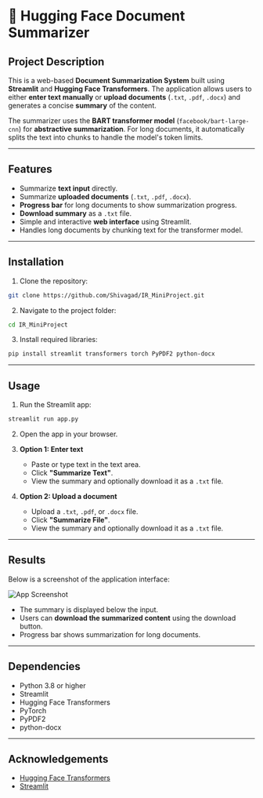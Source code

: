 # 📄 Hugging Face Document Summarizer

## **Project Description**

This is a web-based **Document Summarization System** built using **Streamlit** and **Hugging Face Transformers**.
The application allows users to either **enter text manually** or **upload documents** (`.txt`, `.pdf`, `.docx`) and generates a concise **summary** of the content.

The summarizer uses the **BART transformer model** (`facebook/bart-large-cnn`) for **abstractive summarization**. For long documents, it automatically splits the text into chunks to handle the model's token limits.

---

## **Features**

* Summarize **text input** directly.
* Summarize **uploaded documents** (`.txt`, `.pdf`, `.docx`).
* **Progress bar** for long documents to show summarization progress.
* **Download summary** as a `.txt` file.
* Simple and interactive **web interface** using Streamlit.
* Handles long documents by chunking text for the transformer model.

---

## **Installation**

1. Clone the repository:

```bash
git clone https://github.com/Shivagad/IR_MiniProject.git
```

2. Navigate to the project folder:

```bash
cd IR_MiniProject
```

3. Install required libraries:

```bash
pip install streamlit transformers torch PyPDF2 python-docx
```

---

## **Usage**

1. Run the Streamlit app:

```bash
streamlit run app.py
```

2. Open the app in your browser.

3. **Option 1: Enter text**

   * Paste or type text in the text area.
   * Click **"Summarize Text"**.
   * View the summary and optionally download it as a `.txt` file.

4. **Option 2: Upload a document**

   * Upload a `.txt`, `.pdf`, or `.docx` file.
   * Click **"Summarize File"**.
   * View the summary and optionally download it as a `.txt` file.

---

## **Results**

Below is a screenshot of the application interface:

![App Screenshot](result.jpg)


* The summary is displayed below the input.
* Users can **download the summarized content** using the download button.
* Progress bar shows summarization for long documents.

---

## **Dependencies**

* Python 3.8 or higher
* Streamlit
* Hugging Face Transformers
* PyTorch
* PyPDF2
* python-docx

---

## **Acknowledgements**

* [Hugging Face Transformers](https://huggingface.co/transformers/)
* [Streamlit](https://streamlit.io/)
